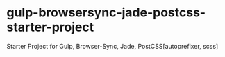 # gulp-browsersync-jade-postcss-starter-project
Starter Project for Gulp, Browser-Sync, Jade, PostCSS[autoprefixer, scss]

